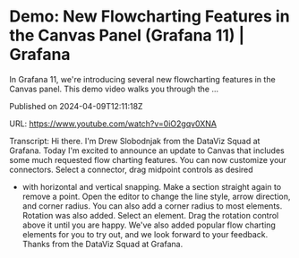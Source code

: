 # Demo: New Flowcharting Features in the Canvas Panel (Grafana 11)  | Grafana

In Grafana 11, we're introducing several new flowcharting features in the Canvas panel. This demo video walks you through the ...

Published on 2024-04-09T12:11:18Z

URL: https://www.youtube.com/watch?v=0iO2gqv0XNA

Transcript: Hi there. I'm Drew Slobodnjak
from the DataViz Squad at Grafana. Today I'm excited to announce an update
to Canvas that includes some much requested flow charting features. You
can now customize your connectors. Select a connector, drag midpoint controls as desired
- with horizontal and vertical snapping. Make a section
straight again to remove a point. Open the editor to change the
line style, arrow direction, and corner radius. You can also add a corner
radius to most elements. Rotation was also added.
Select an element. Drag the rotation control
above it until you are happy. We've also added popular flow
charting elements for you to try out, and we look forward to your feedback.
Thanks from the DataViz Squad at Grafana.

